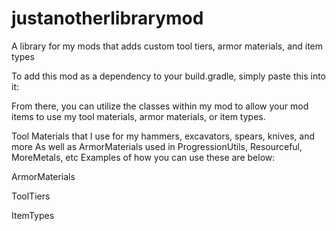 # justanotherlibrarymod
A library for my mods that adds custom tool tiers, armor materials, and item types

To add this mod as a dependency to your build.gradle, simply paste this into it:


From there, you can utilize the classes within my mod to allow your mod items to use my tool materials, armor materials, or item types.

Tool Materials that I use for my hammers, excavators, spears, knives, and more
As well as ArmorMaterials used in ProgressionUtils, Resourceful, MoreMetals, etc
Examples of how you can use these are below:

ArmorMaterials


ToolTiers


ItemTypes

